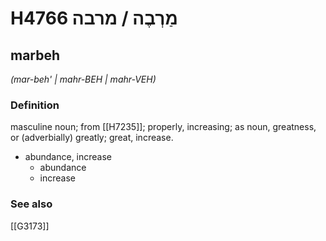 # H4766 מַרְבֶה / מרבה

## marbeh

_(mar-beh' | mahr-BEH | mahr-VEH)_

### Definition

masculine noun; from [[H7235]]; properly, increasing; as noun, greatness, or (adverbially) greatly; great, increase.

- abundance, increase
    - abundance
    - increase
### See also

[[G3173]]

